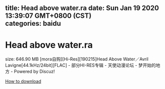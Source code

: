
title: Head above water.ra
date: Sun Jan 19 2020 13:39:07 GMT+0800 (CST)    
categories: baidu
---

# Head above water.ra
size: 646.90 MB
 [mora自购][Hi-Res][190215]Head Above Water／Avril Lavigne[44.1kHz/24bit][FLAC] - 部分HI-RES专辑 - 天使动漫论坛 - 梦开始的地方 - Powered by Discuz!
 

[How to download](https://bpcam.bemobtrk.com/go/2ceec3aa-1ca2-46d6-b9ff-aaa5c184517c?jno=1593)